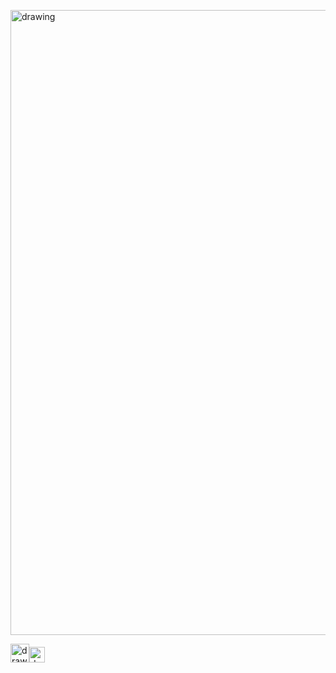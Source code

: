 [<img src="https://user-images.githubusercontent.com/57723790/72178714-3e4b0f80-33c2-11ea-8b72-a7d8b9878e6e.png" alt="drawing" width="1000"/>](https://github.com/ElianaWassermann/CVenglish/files/3855949/ASAHO2013.pdf)

[<img src="https://user-images.githubusercontent.com/57723790/69009439-e5b44480-0933-11ea-8c7a-a59c860072fb.png" alt="drawing" width="30"/><img src="https://user-images.githubusercontent.com/57723790/72177145-d8a95400-33be-11ea-9c96-d9fc9e366571.jpg" alt="drawing" width="25"/>](https://elianawassermann.github.io/CVenglish/Publications)
